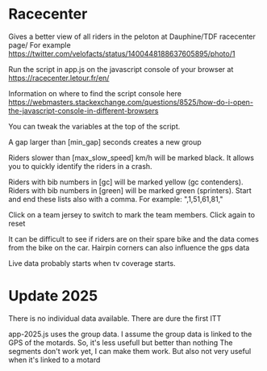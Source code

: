 # Racecenter

Gives a better view of all riders in the peloton at Dauphine/TDF racecenter page/
For example
https://twitter.com/velofacts/status/1400448188637605895/photo/1

Run the script in app.js on the javascript console of your browser at
https://racecenter.letour.fr/en/

Information on where to find the script console here
https://webmasters.stackexchange.com/questions/8525/how-do-i-open-the-javascript-console-in-different-browsers

You can tweak the variables at the top of the script.

A gap larger than [min_gap] seconds creates a new group

Riders slower than [max_slow_speed] km/h will be marked black. It allows you to quickly identify the riders in a crash.

Riders with bib numbers in [gc] will be marked yellow (gc contenders).
Riders with bib numbers in [green] will be marked green (sprinters).
Start and end these lists also with a comma. For example: ",1,51,61,81,"

Click on a team jersey to switch to mark the team members. Click again to reset

It can be difficult to see if riders are on their spare bike and the data comes from the bike on the car.
Hairpin corners can also influence the gps data

Live data probably starts when tv coverage starts. 


# Update 2025

There is no individual data available.
There are dure the first ITT

app-2025.js uses the group data. I assume the group data is linked to the GPS of the motards.
So, it's less usefull but better than nothing
The segments don't work yet, I can make them work. But also not very useful when it's linked to a motard
